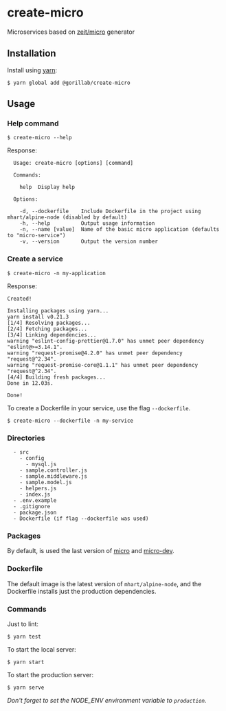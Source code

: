 # create-micro
Microservices based on [zeit/micro](https://github.com/zeit/micro) generator


## Installation

Install using [yarn](https://yarnpkg.com/en/):
```
$ yarn global add @gorillab/create-micro
```

## Usage

### Help command

`$ create-micro --help`

Response:
```
  Usage: create-micro [options] [command]

  Commands:

    help  Display help

  Options:

    -d, --dockerfile    Include Dockerfile in the project using mhart/alpine-node (disabled by default)
    -h, --help          Output usage information
    -n, --name [value]  Name of the basic micro application (defaults to "micro-service")
    -v, --version       Output the version number
```

### Create a service

`$ create-micro -n my-application`

Response:
```
Created!

Installing packages using yarn...
yarn install v0.21.3
[1/4] Resolving packages...
[2/4] Fetching packages...
[3/4] Linking dependencies...
warning "eslint-config-prettier@1.7.0" has unmet peer dependency "eslint@>=3.14.1".
warning "request-promise@4.2.0" has unmet peer dependency "request@^2.34".
warning "request-promise-core@1.1.1" has unmet peer dependency "request@^2.34".
[4/4] Building fresh packages...
Done in 12.03s.

Done!
```

To create a Dockerfile in your service, use the flag `--dockerfile`.

`$ create-micro --dockerfile -n my-service`

### Directories

```
  - src
    - config
      - mysql.js
    - sample.controller.js
    - sample.middleware.js
    - sample.model.js
    - helpers.js
    - index.js
  - .env.example
  - .gitignore
  - package.json
  - Dockerfile (if flag --dockerfile was used)
```

### Packages

By default, is used the last version of [micro](https://github.com/zeit/micro) and [micro-dev](https://github.com/zeit/micro-dev).

### Dockerfile

The default image is the latest version of `mhart/alpine-node`, and the Dockerfile installs just the production dependencies.

### Commands
Just to lint:

`$ yarn test`

To start the local server:

`$ yarn start`

To start the production server:

`$ yarn serve`

*Don't forget to set the NODE_ENV environment variable to `production`.*
